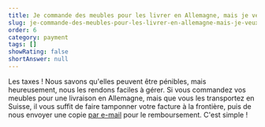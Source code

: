```yaml
---
title: Je commande des meubles pour les livrer en Allemagne, mais je veux les transporter en Suisse. Comment puis-je obtenir le remboursement de la TVA ?
slug: je-commande-des-meubles-pour-les-livrer-en-allemagne-mais-je-veux-les-transporter-en-suisse-comment-puis-je-obtenir-le-remboursement-de-la-tva
order: 6
category: payment
tags: []
showRating: false
shortAnswer: null
---
```


Les taxes ! Nous savons qu'elles peuvent être pénibles, mais heureusement, nous les rendons faciles à gérer. Si vous commandez vos meubles pour une livraison en Allemagne, mais que vous les transportez en Suisse, il vous suffit de faire tamponner votre facture à la frontière, puis de nous envoyer une copie [par e-mail](javascript:window.scrollToFAQContactForm();) pour le remboursement. C'est simple !
